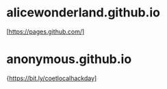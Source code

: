# alicewonderland.github.io
[https://pages.github.com/]
# anonymous.github.io
{https://bit.ly/coetlocalhackday]

